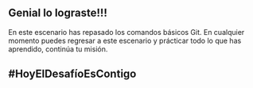 ## Genial lo lograste!!!

En este escenario has repasado los comandos básicos Git.
En cualquier momento puedes regresar a este escenario y prácticar todo lo que has aprendido, continúa tu misión.

## #HoyElDesafíoEsContigo
